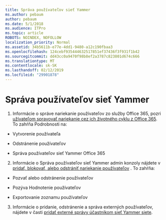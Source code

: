 ```yaml
---
title: Správa používateľov sieť Yammer
ms.author: pebaum
author: pebaum
ms.date: 5/1/2018
ms.audience: ITPro
ms.topic: article
ROBOTS: NOINDEX, NOFOLLOW
localization_priority: Normal
ms.assetid: 34b5611b-e77e-4dd1-9480-a12c190fbaa3
ms.openlocfilehash: 124cebf935444632517851ef37436f3f931f1b42
ms.sourcegitcommit: dd43cc0a9470f98b8ef2a3787c823801d674c666
ms.translationtype: MT
ms.contentlocale: sk-SK
ms.lasthandoff: 02/12/2019
ms.locfileid: "29901878"
---
```

# <a name="managing-yammer-users"></a>Správa používateľov sieť Yammer

1. Informácie o správe nariekanie používateľov zo služby Office 365, pozri [užívateľom spravovať nariekanie cez ich životného cyklu z Office 365](https://support.office.com/article/6c4c8fff-6444-404a-bffc-f9da0bcc3039). To zahŕňa Podrobnosti na:
    
  - Vytvorenie používateľa
    
  - Odstránenie používateľov
    
  - Správa používateľov sieť Yammer Office 365
    
2. Informácie o Správa používateľov sieť Yammer admin konzoly nájdete v [pridať, blokovať, alebo odstrániť nariekanie používateľov](http://alchemyportal.azurewebsites.net/Rule/ManageYammer%20users%20across%20their%20lifecycle%20from%20Office%20365) . To zahŕňa: 
    
  - Pozvať alebo odstránenie používateľov
    
  - Pozýva Hodnotenie používateľov
    
  - Exportovanie zoznamu používateľov
    
3. Informácie o pridanie, odstránenie a správa externých používateľov, nájdete v časti [pridať externé správy účastníkom sieť Yammer siete](https://support.office.com/article/423653bb-86b2-4eac-9d7e-dca121f7c16c).
    

